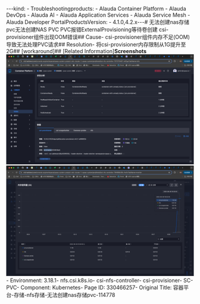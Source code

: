 ---kind:   - Troubleshootingproducts:    - Alauda Container Platform   - Alauda DevOps   - Alauda AI   - Alauda Application Services   - Alauda Service Mesh   - Alauda Developer PortalProductsVersion:   - 4.1.0,4.2.x---<!-- A type of document that involves encountering a fault, diag...it, performing root cause analysis, and providing solutions. --># 无法创建nas存储pvc无法创建NAS PVC PVC报错ExternalProvisioning等待卷创建 csi-provisioner组件出现OOM错误## Cause- csi-provisioner组件内存不足(OOM)导致无法处理PVC请求## Resolution- 将csi-provisioner内存限制从1G提升至2G## [workaround]## [Related Information]**Screenshots**![](assets/rong-qi-ping-tai-cun-chu-nfscun-chu-wu-fa-chuang-jian-nascun-chu-pvc-114778/mceclip4_1754852057064_mvlgg.png)![](assets/rong-qi-ping-tai-cun-chu-nfscun-chu-wu-fa-chuang-jian-nascun-chu-pvc-114778/mceclip3_1754852044999_ehcpk.png)- Environment: 3.18.1- nfs.csi.k8s.io- csi-nfs-controller- csi-provisioner- SC- PVC- Component: Kubernetes- Page ID: 330466257- Original Title: 容器平台-存储-nfs存储-无法创建nas存储pvc-114778